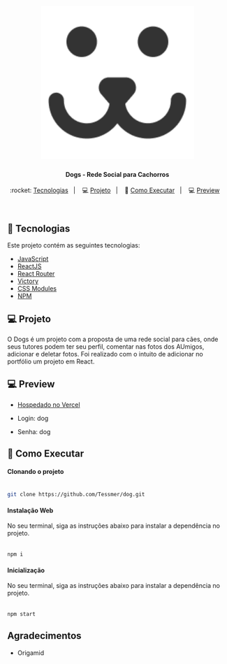 <h1 align="center">
    <img alt="proffy-landing" src="/public/logo192.png" width="350px" />
</h1>

<h4 align="center">
  Dogs - Rede Social para Cachorros
</h4>

<p align="center">
  :rocket: <a href="#rocket-tecnologias">Tecnologias</a>&nbsp;&nbsp;&nbsp;|&nbsp;&nbsp;&nbsp;
  💻 <a href="#-projeto">Projeto</a>&nbsp;&nbsp;&nbsp;|&nbsp;&nbsp;&nbsp;
  🔖 <a href="#-como-executar">Como Executar</a>&nbsp;&nbsp;&nbsp;|&nbsp;&nbsp;&nbsp
  💻 <a href="#-projeto">Preview</a>&nbsp;&nbsp;&nbsp;
</p>

<br>

## :rocket: Tecnologias

Este projeto contém as seguintes tecnologias:

- [JavaScript](https://javascript.info/document)
- [ReactJS](https://reactjs.org)
- [React Router](https://reactrouter.com/en/main)
- [Victory](https://github.com/FormidableLabs/victory)
- [CSS Modules](https://github.com/css-modules/css-modules)
- [NPM](https://docs.npmjs.com/)


## 💻 Projeto

O Dogs é um projeto com a proposta de uma rede social para cães, onde seus tutores podem ter seu perfil, comentar nas fotos dos AUmigos, adicionar e deletar fotos. Foi realizado com o intuito de adicionar no portfólio um projeto em React.

## 💻 Preview
- [Hospedado no Vercel](https://dog-socialmedia.vercel.app/login)

- Login: dog
- Senha: dog

## 🔖 Como Executar

#### Clonando o projeto
```sh

git clone https://github.com/Tessmer/dog.git

```
#### Instalação Web
No seu terminal, siga as instruções abaixo para instalar a dependência no projeto.
```sh

npm i

```

#### Inicialização
No seu terminal, siga as instruções abaixo para instalar a dependência no projeto.
```sh

npm start

```
    
## Agradecimentos

* Origamid
